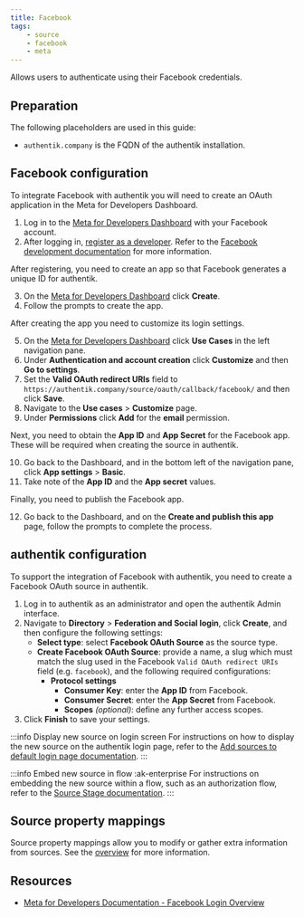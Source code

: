 ```yaml
---
title: Facebook
tags:
    - source
    - facebook
    - meta
---
```


Allows users to authenticate using their Facebook credentials.

## Preparation

The following placeholders are used in this guide:

- `authentik.company` is the FQDN of the authentik installation.

## Facebook configuration

To integrate Facebook with authentik you will need to create an OAuth application in the Meta for Developers Dashboard.

1. Log in to the [Meta for Developers Dashboard](https://developers.facebook.com/) with your Facebook account.
2. After logging in, [register as a developer](https://developers.facebook.com/async/registration). Refer to the [Facebook development documentation](https://developers.facebook.com/docs/development) for more information.

After registering, you need to create an app so that Facebook generates a unique ID for authentik.

3. On the [Meta for Developers Dashboard](https://developers.facebook.com/) click **Create**.
4. Follow the prompts to create the app.

After creating the app you need to customize its login settings.

5. On the [Meta for Developers Dashboard](https://developers.facebook.com/) click **Use Cases** in the left navigation pane.
6. Under **Authentication and account creation** click **Customize** and then **Go to settings**.
7. Set the **Valid OAuth redirect URIs** field to `https://authentik.company/source/oauth/callback/facebook/` and then click **Save**.
8. Navigate to the **Use cases** > **Customize** page.
9. Under **Permissions** click **Add** for the **email** permission.

Next, you need to obtain the **App ID** and **App Secret** for the Facebook app. These will be required when creating the source in authentik.

10. Go back to the Dashboard, and in the bottom left of the navigation pane, click **App settings** > **Basic**.
11. Take note of the **App ID** and the **App secret** values.

Finally, you need to publish the Facebook app.

12. Go back to the Dashboard, and on the **Create and publish this app** page, follow the prompts to complete the process.

## authentik configuration

To support the integration of Facebook with authentik, you need to create a Facebook OAuth source in authentik.

1. Log in to authentik as an administrator and open the authentik Admin interface.
2. Navigate to **Directory** > **Federation and Social login**, click **Create**, and then configure the following settings:
    - **Select type**: select **Facebook OAuth Source** as the source type.
    - **Create Facebook OAuth Source**: provide a name, a slug which must match the slug used in the Facebook `Valid OAuth redirect URIs` field (e.g. `facebook`), and the following required configurations:
        - **Protocol settings**
            - **Consumer Key**: enter the **App ID** from Facebook.
            - **Consumer Secret**: enter the **App Secret** from Facebook.
            - **Scopes** _(optional)_: define any further access scopes.
3. Click **Finish** to save your settings.

:::info Display new source on login screen
For instructions on how to display the new source on the authentik login page, refer to the [Add sources to default login page documentation](../../index.md#add-sources-to-default-login-page).
:::

:::info Embed new source in flow :ak-enterprise
For instructions on embedding the new source within a flow, such as an authorization flow, refer to the [Source Stage documentation](../../../../../add-secure-apps/flows-stages/stages/source/).
:::

## Source property mappings

Source property mappings allow you to modify or gather extra information from sources. See the [overview](../../property-mappings/index.md) for more information.

## Resources

- [Meta for Developers Documentation - Facebook Login Overview](https://developers.facebook.com/docs/facebook-login/overview)
